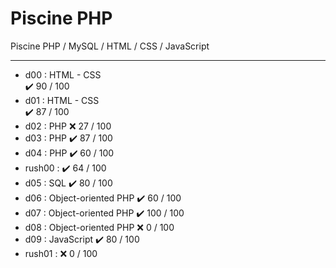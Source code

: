 # Piscine PHP

Piscine PHP / MySQL / HTML / CSS / JavaScript
____

- d00 : HTML - CSS <br/>
  :heavy_check_mark:  90 / 100
- d01 : HTML - CSS <br/>
  :heavy_check_mark:  87 / 100
- d02 : PHP
  :x:                 27 / 100
- d03 : PHP
  :heavy_check_mark:  87 / 100
- d04 : PHP
  :heavy_check_mark:  60 / 100
- rush00 :
  :heavy_check_mark:  64 / 100
- d05 : SQL
  :heavy_check_mark:   80 / 100
- d06 : Object-oriented PHP
  :heavy_check_mark:   60 / 100
- d07 : Object-oriented PHP
  :heavy_check_mark:   100 / 100
- d08 : Object-oriented PHP
  :x:                  0 / 100
- d09 : JavaScript
  :heavy_check_mark:   80 / 100
- rush01 :
  :x:                  0 / 100
